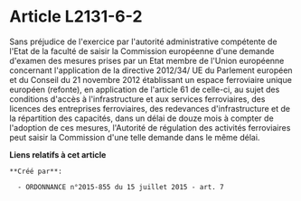 # Article L2131-6-2

Sans préjudice de l'exercice par l'autorité administrative compétente de l'Etat de la faculté de saisir la Commission
européenne d'une demande d'examen des mesures prises par un Etat membre de l'Union européenne concernant l'application de la
directive 2012/34/ UE du Parlement européen et du Conseil du 21 novembre 2012 établissant un espace ferroviaire unique
européen (refonte), en application de l'article 61 de celle-ci, au sujet des conditions d'accès à l'infrastructure et aux
services ferroviaires, des licences des entreprises ferroviaires, des redevances d'infrastructure et de la répartition des
capacités, dans un délai de douze mois à compter de l'adoption de ces mesures, l'Autorité de régulation des activités
ferroviaires peut saisir la Commission d'une telle demande dans le même délai.

**Liens relatifs à cet article**

	**Créé par**:

	  - ORDONNANCE n°2015-855 du 15 juillet 2015 - art. 7
